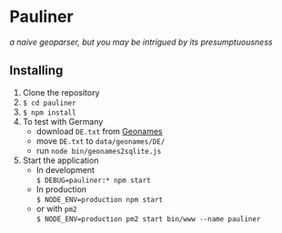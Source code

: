 # Pauliner  
*a naive geoparser, but you may be intrigued by its presumptuousness*

## Installing

1. Clone the repository
2. `$ cd pauliner`
3. `$ npm install`
4. To test with Germany
   - download `DE.txt` from [Geonames](http://geonames.org)
   - move `DE.txt` to `data/geonames/DE/`
   - run `node bin/geonames2sqlite.js`
5. Start the application
   - In development  
     `$ DEBUG=pauliner:* npm start`  
   - In production  
     `$ NODE_ENV=production npm start`
   - or with `pm2`  
     `$ NODE_ENV=production pm2 start bin/www --name pauliner`